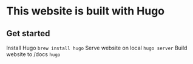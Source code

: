 # This website is built with Hugo

## Get started

Install Hugo `brew install hugo`
Serve website on local `hugo server`
Build website to /docs `hugo`
